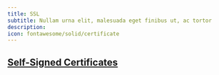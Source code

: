 ```yaml
---
title: SSL
subtitle: Nullam urna elit, malesuada eget finibus ut, ac tortor
description: 
icon: fontawesome/solid/certificate
---
```


## [Self-Signed Certificates](https://devopscube.com/create-self-signed-certificates-openssl/)
